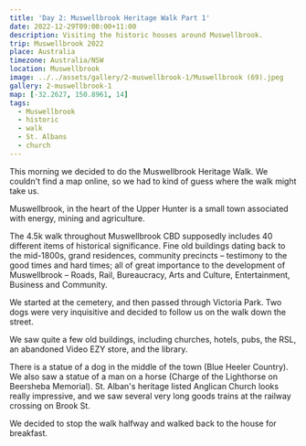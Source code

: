```yaml
---
title: 'Day 2: Muswellbrook Heritage Walk Part 1'
date: 2022-12-29T09:00:00+11:00
description: Visiting the historic houses around Muswellbrook.
trip: Muswellbrook 2022
place: Australia
timezone: Australia/NSW
location: Muswellbrook
image: ../../assets/gallery/2-muswellbrook-1/Muswellbrook (69).jpeg
gallery: 2-muswellbrook-1
map: [-32.2627, 150.8961, 14]
tags:
  - Muswellbrook
  - historic
  - walk
  - St. Albans
  - church
---
```


This morning we decided to do the Muswellbrook Heritage Walk. We couldn't find a map online, so we had to kind of guess where the walk might take us.

Muswellbrook, in the heart of the Upper Hunter is a small town associated with energy, mining and agriculture.

The 4.5k walk throughout Muswellbrook CBD supposedly includes 40 different items of historical significance. Fine old buildings dating back to the mid-1800s, grand residences, community precincts – testimony to the good times and hard times; all of great importance to the development of Muswellbrook – Roads, Rail, Bureaucracy, Arts and Culture, Entertainment, Business and Community.

We started at the cemetery, and then passed through Victoria Park. Two dogs were very inquisitive and decided to follow us on the walk down the street.

We saw quite a few old buildings, including churches, hotels, pubs, the RSL, an abandoned Video EZY store, and the library.

There is a statue of a dog in the middle of the town (Blue Heeler Country). We also saw a statue of a man on a horse (Charge of the Lighthorse on Beersheba Memorial). St. Alban's heritage listed Anglican Church looks really impressive, and we saw several very long goods trains at the railway crossing on Brook St.

We decided to stop the walk halfway and walked back to the house for breakfast.
